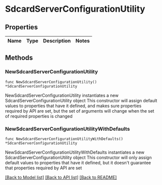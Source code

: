 # SdcardServerConfigurationUtility

## Properties

Name | Type | Description | Notes
------------ | ------------- | ------------- | -------------

## Methods

### NewSdcardServerConfigurationUtility

`func NewSdcardServerConfigurationUtility() *SdcardServerConfigurationUtility`

NewSdcardServerConfigurationUtility instantiates a new SdcardServerConfigurationUtility object
This constructor will assign default values to properties that have it defined,
and makes sure properties required by API are set, but the set of arguments
will change when the set of required properties is changed

### NewSdcardServerConfigurationUtilityWithDefaults

`func NewSdcardServerConfigurationUtilityWithDefaults() *SdcardServerConfigurationUtility`

NewSdcardServerConfigurationUtilityWithDefaults instantiates a new SdcardServerConfigurationUtility object
This constructor will only assign default values to properties that have it defined,
but it doesn't guarantee that properties required by API are set


[[Back to Model list]](../README.md#documentation-for-models) [[Back to API list]](../README.md#documentation-for-api-endpoints) [[Back to README]](../README.md)


